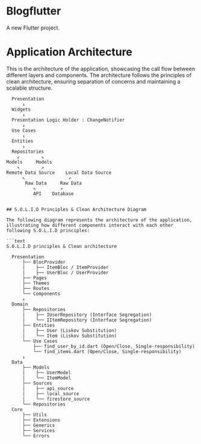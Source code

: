 # Blogflutter

A new Flutter project.

# Application Architecture

This is the architecture of the application, showcasing the call flow between different layers and components. The architecture follows the principles of clean architecture, ensuring separation of concerns and maintaining a scalable structure.


```text
  Presentation 
      ↓
  Widgets 
      ↓
  Presentation Logic Holder : ChangeNotifier
      ↓
  Use Cases
      ↓
  Entities
      ↓
  Repositories
    ↙        ↘
Models     Models
    ↖        ↗
Remote Data Source    Local Data Source
      ↖                ↗
       Raw Data     Raw Data
          ↖         ↗
          API    Database


## S.O.L.I.D Principles & Clean Architecture Diagram

The following diagram represents the architecture of the application, illustrating how different components interact with each other following S.O.L.I.D principles:

```text
S.O.L.I.D principles & Clean architecture

  Presentation
      ├── BlocProvider
      |    ├── ItemBloc / ItemProvider
      |    ├── UserBloc / UserProvider
      ├── Pages
      ├── Themes
      ├── Routes
      └── Components
      ↓
  Domain
      ├── Repositories
      |    ├── IUserRepository (Interface Segregation)
      |    └── IItemRepository (Interface Segregation)
      ├── Entities
      |    ├── User (Liskov Substitution)
      |    └── Item (Liskov Substitution)
      └── Use Cases
          ├── find_user_by_id.dart (Open/Close, Single-responsibility)
          └── find_items.dart (Open/Close, Single-responsibility)
      ↓
  Data
      ├── Models
      |    ├── UserModel
      |    └── ItemModel
      ├── Sources
      |    ├── api_source
      |    ├── local_source
      |    └── firestore_source
      └── Repositories
  Core
      ├── Utils
      ├── Extensions
      ├── Generics
      ├── Services
      └── Errors

